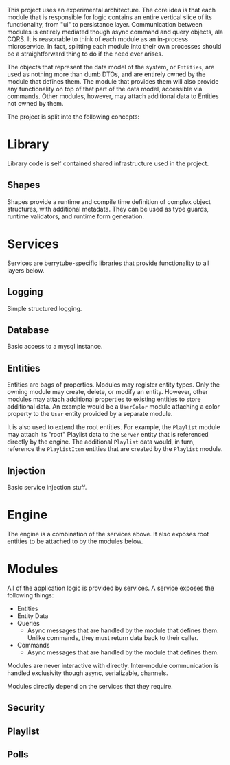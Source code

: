 This project uses an experimental architecture. The core idea is that each module that is responsible for logic contains an entire vertical slice of its functionality, from "ui" to persistance layer. Communication between modules is entirely mediated though async command and query objects, ala CQRS. It is reasonable to think of each module as an in-process microservice. In fact, splitting each module into their own processes should be a straightforward thing to do if the need ever arises.

The objects that represent the data model of the system, or `Entities`, are used as nothing more than dumb DTOs, and are entirely owned by the module that defines them. The module that provides them will also provide any functionality on top of that part of the data model, accessible via commands. Other modules, however, may attach additional data to Entities not owned by them.

The project is split into the following concepts:

# Library

Library code is self contained shared infrastructure used in the project.

## Shapes

Shapes provide a runtime and compile time definition of complex object structures, with additional metadata. They can
be used as type guards, runtime validators, and runtime form generation.

# Services

Services are berrytube-specific libraries that provide functionality to all layers below.

## Logging

Simple structured logging.

## Database

Basic access to a mysql instance.

## Entities

Entities are bags of properties. Modules may register entity types. Only the owning module may create, delete, or modify an entity. However, other modules may attach additional properties to existing entities to store additional data. An example would be a `UserColor` module attaching a color property to the `User` entity provided by a separate module.

It is also used to extend the root entities. For example, the `Playlist` module may attach its "root" Playlist data to the `Server` entity that is referenced directly by the engine. The additional `Playlist` data would, in turn, reference the `PlaylistItem` entities that are created by the `Playlist` module.

## Injection

Basic service injection stuff.

# Engine

The engine is a combination of the services above. It also exposes root entities to be attached to by the modules below.

# Modules

All of the application logic is provided by services. A service exposes the following things:

-   Entities
-   Entity Data
-   Queries
    -   Async messages that are handled by the module that defines them. Unlike commands, they must return data back to their caller.
-   Commands
    -   Async messages that are handled by the module that defines them.

Modules are never interactive with directly. Inter-module communication is handled exclusivity though async, serializable, channels.

Modules directly depend on the services that they require.

## Security

## Playlist

## Polls
